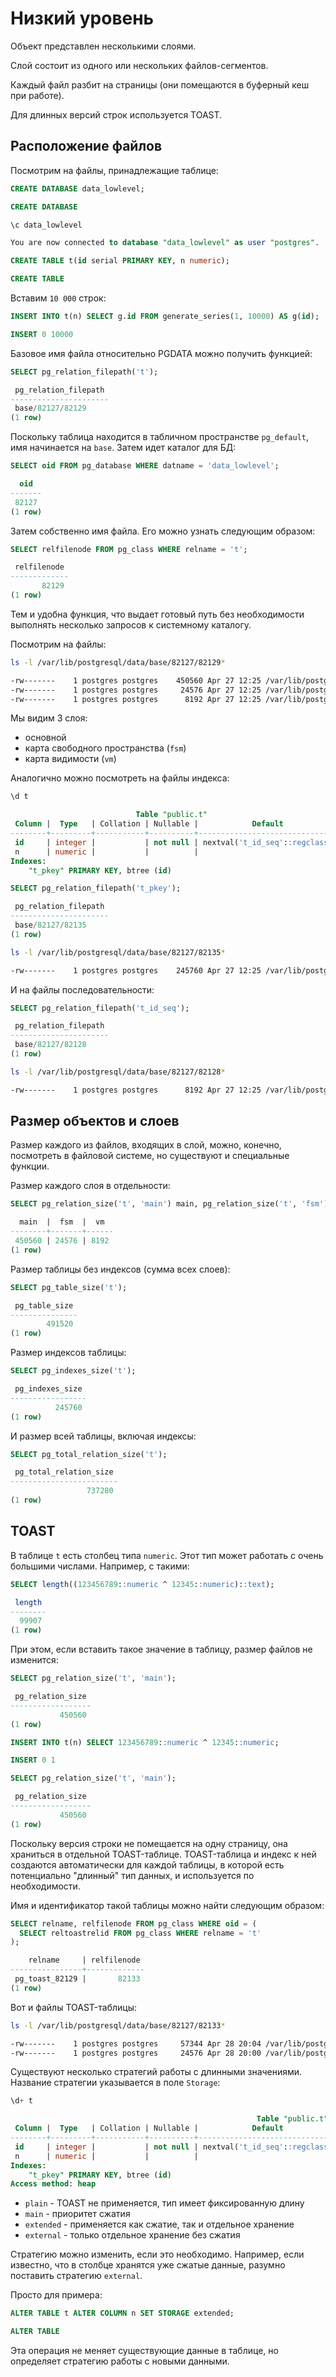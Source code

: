 # Низкий уровень

Объект представлен несколькими слоями.

Слой состоит из одного или нескольких файлов-сегментов.

Каждый файл разбит на страницы (они помещаются в буферный кеш при работе).

Для длинных версий строк используется TOAST.

## Расположение файлов

Посмотрим на файлы, принадлежащие таблице:
```sql
CREATE DATABASE data_lowlevel;

CREATE DATABASE
```

```sql
\c data_lowlevel

You are now connected to database "data_lowlevel" as user "postgres".
```

```sql
CREATE TABLE t(id serial PRIMARY KEY, n numeric);

CREATE TABLE
```

Вставим `10 000` строк:
```sql
INSERT INTO t(n) SELECT g.id FROM generate_series(1, 10000) AS g(id);

INSERT 0 10000
```

Базовое имя файла относительно PGDATA можно получить функцией:
```sql
SELECT pg_relation_filepath('t');

 pg_relation_filepath 
----------------------
 base/82127/82129
(1 row)
```

Поскольку таблица находится в табличном пространстве `pg_default`, имя начинается на `base`.
Затем идет каталог для БД:

```sql
SELECT oid FROM pg_database WHERE datname = 'data_lowlevel';

  oid  
-------
 82127
(1 row)
```

Затем собственно имя файла. Его можно узнать следующим образом:
```sql
SELECT relfilenode FROM pg_class WHERE relname = 't';

 relfilenode 
-------------
       82129
(1 row)
```

Тем и удобна функция, что выдает готовый путь без необходимости выполнять несколько запросов к системному каталогу.

Посмотрим на файлы:
```bash
ls -l /var/lib/postgresql/data/base/82127/82129*

-rw-------    1 postgres postgres    450560 Apr 27 12:25 /var/lib/postgresql/data/base/82127/82129
-rw-------    1 postgres postgres     24576 Apr 27 12:25 /var/lib/postgresql/data/base/82127/82129_fsm
-rw-------    1 postgres postgres      8192 Apr 27 12:25 /var/lib/postgresql/data/base/82127/82129_vm
```

Мы видим 3 слоя:
- основной
- карта свободного пространства (`fsm`)
- карта видимости (`vm`)

Аналогично можно посмотреть на файлы индекса:
```sql
\d t

                            Table "public.t"
 Column |  Type   | Collation | Nullable |            Default
--------+---------+-----------+----------+-------------------------------
 id     | integer |           | not null | nextval('t_id_seq'::regclass)
 n      | numeric |           |          |
Indexes:
    "t_pkey" PRIMARY KEY, btree (id)
```

```sql
SELECT pg_relation_filepath('t_pkey');

 pg_relation_filepath 
----------------------
 base/82127/82135
(1 row)
```

```bash
ls -l /var/lib/postgresql/data/base/82127/82135*

-rw-------    1 postgres postgres    245760 Apr 27 12:25 /var/lib/postgresql/data/base/82127/82135
```

И на файлы последовательности:
```sql
SELECT pg_relation_filepath('t_id_seq');

 pg_relation_filepath 
----------------------
 base/82127/82128
(1 row)
```

```bash
ls -l /var/lib/postgresql/data/base/82127/82128*

-rw-------    1 postgres postgres      8192 Apr 27 12:25 /var/lib/postgresql/data/base/82127/82128
```


## Размер объектов и слоев

Размер каждого из файлов, входящих в слой, можно, конечно, посмотреть в файловой системе, но существуют и специальные функции.

Размер каждого слоя в отдельности:
```sql
SELECT pg_relation_size('t', 'main') main, pg_relation_size('t', 'fsm') fsm, pg_relation_size('t', 'vm') vm;

  main  |  fsm  |  vm  
--------+-------+------
 450560 | 24576 | 8192
(1 row)
```

Размер таблицы без индексов (сумма всех слоев):
```sql
SELECT pg_table_size('t');

 pg_table_size 
---------------
        491520
(1 row)
```

Размер индексов таблицы:
```sql
SELECT pg_indexes_size('t');

 pg_indexes_size 
-----------------
          245760
(1 row)
```

И размер всей таблицы, включая индексы:
```sql
SELECT pg_total_relation_size('t');

 pg_total_relation_size 
------------------------
                 737280
(1 row)
```


## TOAST

В таблице `t` есть столбец типа `numeric`.
Этот тип может работать с очень большими числами. Например, с такими:
```sql
SELECT length((123456789::numeric ^ 12345::numeric)::text);

 length 
--------
  99907
(1 row)
```

При этом, если вставить такое значение в таблицу, размер файлов не изменится:
```sql
SELECT pg_relation_size('t', 'main');

 pg_relation_size 
------------------
           450560
(1 row)
```

```sql
INSERT INTO t(n) SELECT 123456789::numeric ^ 12345::numeric;

INSERT 0 1
```

```sql
SELECT pg_relation_size('t', 'main');

 pg_relation_size 
------------------
           450560
(1 row)
```

Поскольку версия строки не помещается на одну страницу, она храниться в отдельной TOAST-таблице.
TOAST-таблица и индекс к ней создаются автоматически для каждой таблицы, в которой есть потенциально "длинный" тип данных, и используется по необходимости.

Имя и идентификатор такой таблицы можно найти следующим образом:
```sql
SELECT relname, relfilenode FROM pg_class WHERE oid = (
  SELECT reltoastrelid FROM pg_class WHERE relname = 't'
);

    relname     | relfilenode 
----------------+-------------
 pg_toast_82129 |       82133
(1 row)
```

Вот и файлы TOAST-таблицы:

```bash
ls -l /var/lib/postgresql/data/base/82127/82133*

-rw-------    1 postgres postgres     57344 Apr 28 20:04 /var/lib/postgresql/data/base/82127/82133
-rw-------    1 postgres postgres     24576 Apr 28 20:00 /var/lib/postgresql/data/base/82127/82133_fsm
```

Существуют несколько стратегий работы с длинными значениями.
Название стратегии указывается в поле `Storage`:
```sql
\d+ t

                                                       Table "public.t"
 Column |  Type   | Collation | Nullable |            Default            | Storage | Compression | Stats target | Description
--------+---------+-----------+----------+-------------------------------+---------+-------------+--------------+-------------
 id     | integer |           | not null | nextval('t_id_seq'::regclass) | plain   |             |              |
 n      | numeric |           |          |                               | main    |             |              |
Indexes:
    "t_pkey" PRIMARY KEY, btree (id)
Access method: heap
```

- `plain` - TOAST не применяется, тип имеет фиксированную длину
- `main` - приоритет сжатия
- `extended` - применяется как сжатие, так и отдельное хранение
- `external` - только отдельное хранение без сжатия

Стратегию можно изменить, если это необходимо.
Например, если известно, что в столбце хранятся уже сжатые данные, разумно поставить стратегию `external`.

Просто для примера:
```sql
ALTER TABLE t ALTER COLUMN n SET STORAGE extended;

ALTER TABLE
```

Эта операция не меняет существующие данные в таблице, но определяет стратегию работы с новыми данными.





